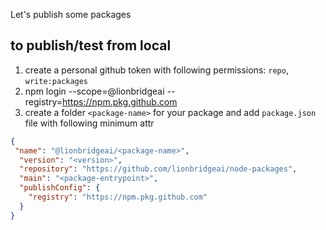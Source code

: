 Let's publish some packages

## to publish/test from local
1. create a personal github token with following permissions: `repo`, `write:packages`
1. npm login --scope=@lionbridgeai --registry=https://npm.pkg.github.com 
1. create a folder `<package-name>` for your package and add `package.json` file with following minimum attr
  ```json
  {
   "name": "@lionbridgeai/<package-name>",
    "version": "<version>",
    "repository": "https://github.com/lionbridgeai/node-packages",
    "main": "<package-entrypoint>",
    "publishConfig": {
      "registry": "https://npm.pkg.github.com"
    }
  }
  ```

